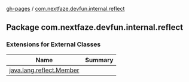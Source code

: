[gh-pages](../index.md) / [com.nextfaze.devfun.internal.reflect](./index.md)

## Package com.nextfaze.devfun.internal.reflect

### Extensions for External Classes

| Name | Summary |
|---|---|
| [java.lang.reflect.Member](java.lang.reflect.-member/index.md) |  |
